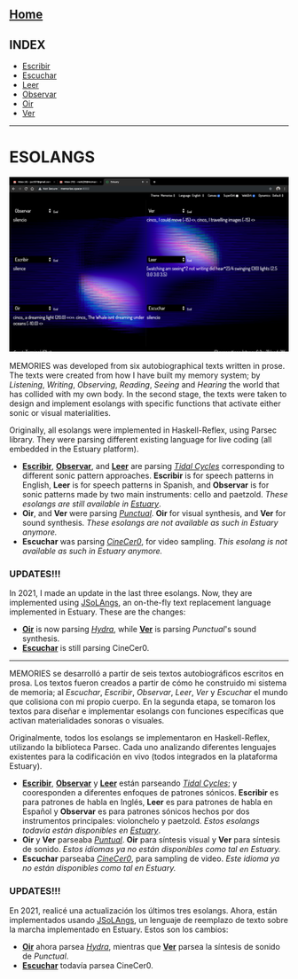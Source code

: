 [Home](../README.md) 
------------------------------------------------------------------------------- 
## INDEX

+ [Escribir](Escribir/README.md) 
+ [Escuchar](Escuchar/README.md) 
+ [Leer](Leer/README.md)
+ [Observar](Observar/README.md)
+ [Oir](Oir/README.md)
+ [Ver](Ver/README.md)

------------------------------------------------------------------------------- 

# ESOLANGS
![MEMORIAS'S ESOLANGS](/img/memoriasStill4.png)

MEMORIES was developed from six autobiographical texts written in prose. The texts were created from how I have built my memory system; by *Listening*, *Writing*, *Observing*, *Reading*, *Seeing* and *Hearing* the world that has collided with my own body. In the second stage, the texts were taken to design and implement esolangs with specific functions that activate either sonic or visual materialities. <br/>

Originally, all esolangs were implemented in Haskell-Reflex, using Parsec library. They were parsing different existing language for live coding (all embedded in the Estuary platform).<br/>
+ **[Escribir](/esolangs/Escribir)**, **[Observar](/esolangs/Observar)**, and **[Leer](/esolangs/Leer)** are parsing *[Tidal Cycles](https://tidalcycles.org/)* corresponding to different sonic pattern approaches. **Escribir** is for speech patterns in English, **Leer** is for speech patterns in Spanish, and **Observar** is for sonic patterns made by two main instruments: cello and paetzold. *These esolangs are still available in [Estuary](https://estuary.mcmaster.ca/)*.
+ **Oir**, and **Ver** were parsing *[Punctual](https://github.com/dktr0/Punctual)*. **Oir** for visual synthesis, and **Ver** for sound synthesis. *These esolangs are not available as such in Estuary anymore.*
+ **Escuchar** was parsing *[CineCer0](https://github.com/dktr0/estuary/blob/dev/client/src/Estuary/Languages/CineCer0/REFERENCE.md)*, for video sampling. *This esolang is not available as such in Estuary anymore.*

### UPDATES!!!
In 2021, I made an update in the last three esolangs. Now, they are implemented using [JSoLAngs](https://hcommons.org/deposits/item/hc:39063/), an on-the-fly text replacement language implemented in Estuary. These are the changes: <br/>
+ **[Oir](/esolangs/Oir)** is now parsing *[Hydra](https://hydra.ojack.xyz/?sketch_id=ritchse_2)*, while **[Ver](/esolangs/Ver)** is parsing *Punctual*'s sound synthesis.
+ **[Escuchar](/esolangs/Escuchar.md)** is still parsing CineCer0.

_________________________________________________________

MEMORIES se desarrolló a partir de seis textos autobiográficos escritos en prosa. Los textos fueron creados a partir de cómo he construido mi sistema de memoria; al *Escuchar*, *Escribir*, *Observar*, *Leer*, *Ver* y *Escuchar* el mundo que colisiona con mi propio cuerpo. En la segunda etapa, se tomaron los textos para diseñar e implementar esolangs con funciones específicas que activan materialidades sonoras o visuales. <br/>

Originalmente, todos los esolangs se implementaron en Haskell-Reflex, utilizando la biblioteca Parsec. Cada uno analizando diferentes lenguajes existentes para la codificación en vivo (todos integrados en la plataforma Estuary). <br/>
+ **[Escribir](/esolangs/Escribir)**, **[Observar](/esolangs/Observar)** y **[Leer](/esolangs/Leer)** están parseando *[Tidal Cycles](https://tidalcycles.org/)*; y cooresponden a diferentes enfoques de patrones sónicos. **Escribir** es para patrones de habla en Inglés, **Leer** es para patrones de habla en Español y **Observar** es para patrones sónicos hechos por dos instrumentos principales: violonchelo y paetzold. *Estos esolangs todavía están disponibles en [Estuary](https://estuary.mcmaster.ca/)*.
+ **Oir** y **Ver** parseaba *[Puntual](https://github.com/dktr0/Punctual)*. **Oir** para síntesis visual y **Ver** para síntesis de sonido. *Estos idiomas ya no están disponibles como tal en Estuary.*
+ **Escuchar** parseaba *[CineCer0](https://github.com/dktr0/estuary/blob/dev/client/src/Estuary/Languages/CineCer0/REFERENCE.md)*, para sampling de video. *Este idioma ya no están disponibles como tal en Estuary.*

### UPDATES!!!
En 2021, realicé una actualización los últimos tres esolangs. Ahora, están implementados usando [JSoLAngs](https://hcommons.org/deposits/item/hc:39063/), un lenguaje de reemplazo de texto sobre la marcha implementado en Estuary. Estos son los cambios: <br/>
+ **[Oir](/esolangs/Oir)** ahora parsea *[Hydra](https://hydra.ojack.xyz/?sketch_id=ritchse_2)*, mientras que **[Ver](/esolangs/Ver)** parsea la síntesis de sonido de *Punctual*.
+ **[Escuchar](/esolangs/Escuchar)** todavía parsea CineCer0.
